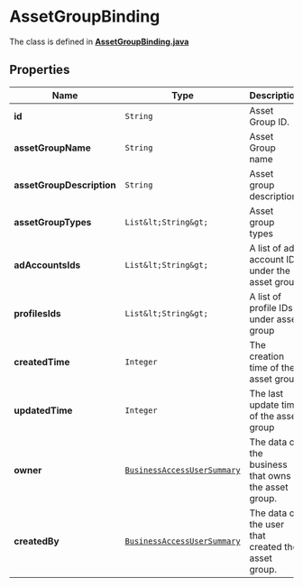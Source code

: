 

# AssetGroupBinding

The class is defined in **[AssetGroupBinding.java](../../src/main/java/org/openapitools/model/AssetGroupBinding.java)**

## Properties

Name | Type | Description | Notes
------------ | ------------- | ------------- | -------------
**id** | `String` | Asset Group ID. |  [optional property]
**assetGroupName** | `String` | Asset Group name |  [optional property]
**assetGroupDescription** | `String` | Asset group description |  [optional property]
**assetGroupTypes** | `List&lt;String&gt;` | Asset group types |  [optional property]
**adAccountsIds** | `List&lt;String&gt;` | A list of ad account IDs under the asset group |  [optional property]
**profilesIds** | `List&lt;String&gt;` | A list of profile IDs under asset group |  [optional property]
**createdTime** | `Integer` | The creation time of the asset group |  [optional property]
**updatedTime** | `Integer` | The last update time of the asset group |  [optional property]
**owner** | [`BusinessAccessUserSummary`](BusinessAccessUserSummary.md) | The data of the business that owns the asset group. |  [optional property]
**createdBy** | [`BusinessAccessUserSummary`](BusinessAccessUserSummary.md) | The data of the user that created the asset group. |  [optional property]












